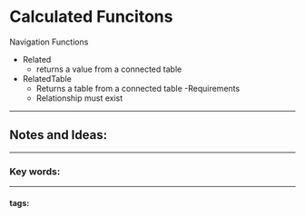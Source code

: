 # Calculated Funcitons

Navigation Functions 
- Related
	- returns a value from a connected table
- RelatedTable
	- Returns a table from a connected table 
-Requirements 
	- Relationship must exist 








---
## Notes and Ideas:
---
### Key words:
---
#### tags:









	

